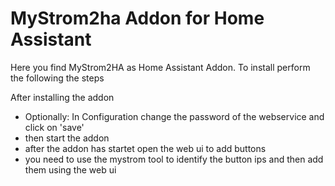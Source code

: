 # MyStrom2ha Addon for Home Assistant

Here you find MyStrom2HA as Home Assistant Addon. To install perform the following the steps

After installing the addon

- Optionally: In Configuration change the password of the webservice and click on 'save'
- then start the addon
- after the addon has startet open the web ui to add buttons
- you need to use the mystrom tool to identify the button ips and then add them using the web ui
